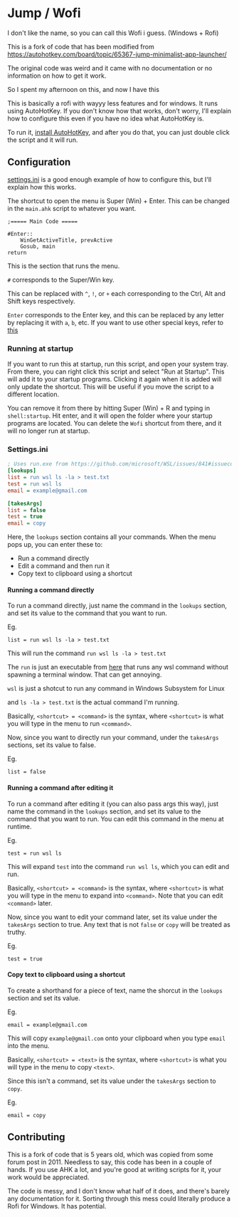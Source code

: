# Jump / Wofi

I don't like the name, so you can call this Wofi i guess. (Windows + Rofi)

This is a fork of code that has been modified from https://autohotkey.com/board/topic/65367-jump-minimalist-app-launcher/

The original code was weird and it came with no documentation or no information on how to get it work.

So I spent my afternoon on this, and now I have this

This is basically a rofi with wayyy less features and for windows. It runs using AutoHotKey. If you don't know how that works, don't worry, I'll explain how to configure this even if you have no idea what AutoHotKey is.

To run it, [install AutoHotKey](https://www.autohotkey.com/), and after you do that, you can just double click the script and it will run.

## Configuration

[settings.ini](./settings.ini) is a good enough example of how to configure this, but I'll explain how this works.

The shortcut to open the menu is Super (Win) + Enter. This can be changed in the `main.ahk` script to whatever you want.

```
;===== Main Code =====

#Enter::
    WinGetActiveTitle, prevActive
    Gosub, main
return
```

This is the section that runs the menu.

`#` corresponds to the Super/Win key.

This can be replaced with `^`, `!`, or `+` each corresponding to the Ctrl, Alt and Shift keys respectively.

`Enter` corresponds to the Enter key, and this can be replaced by any letter by replacing it with `a`, `b`, etc. If you want to use other special keys, refer to [this](https://www.autohotkey.com/docs/KeyList.htm)

### Running at startup

If you want to run this at startup, run this script, and open your system tray. From there, you can right click this script and select "Run at Startup". This will add it to your startup programs. Clicking it again when it is added will only update the shortcut. This will be useful if you move the script to a different location.

You can remove it from there by hitting Super (Win) + R and typing in `shell:startup`. Hit enter, and it will open the folder where your startup programs are located. You can delete the `Wofi` shortcut from there, and it will no longer run at startup.

### Settings.ini

```ini
; Uses run.exe from https://github.com/microsoft/WSL/issues/841#issuecomment-270375321
[lookups]
list = run wsl ls -la > test.txt
test = run wsl ls
email = example@gmail.com

[takesArgs]
list = false
test = true
email = copy
```

Here, the `lookups` section contains all your commands. When the menu pops up, you can enter these to:

- Run a command directly
- Edit a command and then run it
- Copy text to clipboard using a shortcut

#### Running a command directly

To run a command directly, just name the command in the `lookups` section, and set its value to the command that you want to run.

Eg.

```
list = run wsl ls -la > test.txt
```

This will run the command `run wsl ls -la > test.txt`

The `run` is just an executable from [here](http://www.straightrunning.com/projectrun/) that runs any wsl command without spawning a terminal window. That can get annoying.

`wsl` is just a shotcut to run any command in Windows Subsystem for Linux

and `ls -la > test.txt` is the actual command I'm running.

Basically, `<shortcut> = <command>` is the syntax, where `<shortcut>` is what you will type in the menu to run `<command>`.

Now, since you want to directly run your command, under the `takesArgs` sections, set its value to false.

Eg.

```
list = false
```

#### Running a command after editing it

To run a command after editing it (you can also pass args this way), just name the command in the `lookups` section, and set its value to the command that you want to run. You can edit this command in the menu at runtime.

Eg.

```
test = run wsl ls
```

This will expand `test` into the command `run wsl ls`, which you can edit and run.

Basically, `<shortcut> = <command>` is the syntax, where `<shortcut>` is what you will type in the menu to expand into `<command>`. Note that you can edit `<command>` later.

Now, since you want to edit your command later, set its value under the `takesArgs` section to true. Any text that is not `false` or `copy` will be treated as truthy.

Eg.

```
test = true
```

#### Copy text to clipboard using a shortcut

To create a shorthand for a piece of text, name the shorcut in the `lookups` section and set its value.

Eg.

```
email = example@gmail.com
```

This will copy `example@gmail.com` onto your clipboard when you type `email` into the menu.

Basically, `<shortcut> = <text>` is the syntax, where `<shortcut>` is what you will type in the menu to copy `<text>`.

Since this isn't a command, set its value under the `takesArgs` section to `copy`.

Eg.

```
email = copy
```

## Contributing

This is a fork of code that is 5 years old, which was copied from some forum post in 2011. Needless to say, this code has been in a couple of hands. If you use AHK a lot, and you're good at writing scripts for it, your work would be appreciated.

The code is messy, and I don't know what half of it does, and there's barely any documentation for it. Sorting through this mess could literally produce a Rofi for Windows. It has potential.
